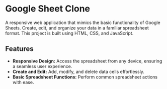 # Google Sheet Clone

A responsive web application that mimics the basic functionality of Google Sheets. Create, edit, and organize your data in a familiar spreadsheet format. This project is built using HTML, CSS, and JavaScript.

## Features
- **Responsive Design:** Access the spreadsheet from any device, ensuring a seamless user experience.
- **Create and Edit:** Add, modify, and delete data cells effortlessly.
- **Basic Spreadsheet Functions:** Perform common spreadsheet actions with ease.

